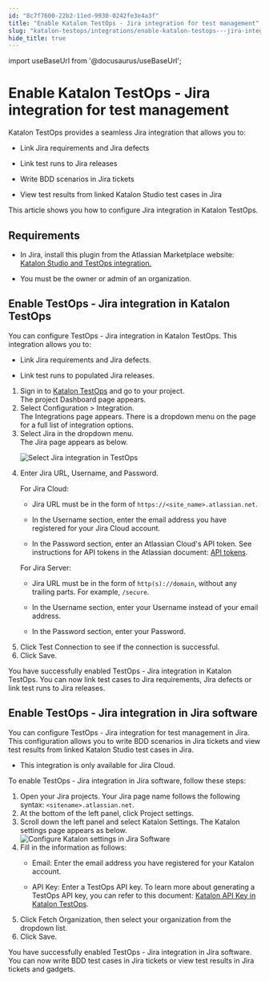 ```yaml
---
id: "8c7f7600-22b2-11ed-9930-0242fe3e4a3f"
title: "Enable Katalon TestOps - Jira integration for test management"
slug: "katalon-testops/integrations/enable-katalon-testops---jira-integration-for-test-management"
hide_title: true
---
```

import useBaseUrl from '@docusaurus/useBaseUrl';


# <a id="id" class="anchor_top_offset"/><a id="ariaid-title1" class="anchor_top_offset"/>Enable <span xmlns="http://www.w3.org/1999/xhtml" className="ph">Katalon TestOps</span>  - Jira integration for test management

<div xmlns="http://www.w3.org/1999/xhtml" className="p"><span className="ph">Katalon TestOps</span> provides a seamless Jira integration that allows you to:<ul className="ul"><li className="li"><p className="p">Link Jira requirements and Jira defects</p></li><li className="li"><p className="p">Link test runs to Jira releases</p></li><li className="li"><p className="p">Write BDD scenarios in Jira tickets</p></li><li className="li"><p className="p">View test results from linked <span className="ph">Katalon Studio</span> test cases in Jira</p></li></ul></div>
<p xmlns="http://www.w3.org/1999/xhtml" className="p">This article shows you how to configure Jira integration in <span className="ph">Katalon TestOps</span>.</p> 

## Requirements

<div xmlns="http://www.w3.org/1999/xhtml" className="p"><ul className="ul"><li className="li">
      <p className="p">In Jira, install this plugin from the Atlassian Marketplace website:   <a className="xref j-external-link" href="https://marketplace.atlassian.com/apps/1217501/katalon-bdd-test-automation-for-jira" target="_blank">Katalon Studio and TestOps integration.</a></p>
    </li><li className="li">You must be the owner or admin of an organization.</li></ul></div>

## <a id="task-3729" class="anchor_top_offset"/>Enable TestOps - Jira integration  in <span xmlns="http://www.w3.org/1999/xhtml" className="ph">Katalon TestOps</span> 

<section xmlns="http://www.w3.org/1999/xhtml" className="section context">You can configure TestOps - Jira integration in <span className="ph">Katalon TestOps</span>. This integration allows you to:<ul className="ul"><li className="li"><p className="p">Link Jira requirements and Jira defects.</p></li><li className="li"><p className="p">Link test runs to populated Jira releases.</p></li></ul></section> 
<ol xmlns="http://www.w3.org/1999/xhtml" className="ol steps"><li className="li step stepexpand"><span className="ph cmd">Sign in to <a className="xref j-external-link" href="https://testops.katalon.io/login" target="_blank">Katalon TestOps</a> and go to your project.</span><div className="itemgroup stepresult">The project <span className="ph uicontrol">Dashboard</span> page appears.</div></li><li className="li step stepexpand"><span className="ph cmd">Select <span className="ph uicontrol">Configuration</span> &gt; <span className="ph uicontrol">Integration</span>.</span><div className="itemgroup stepresult">The <span className="ph uicontrol">Integrations</span> page appears. There is a dropdown menu on the page for a full list of integration options.</div></li><li className="li step stepexpand"><span className="ph cmd">Select <span className="ph uicontrol">Jira</span> in the dropdown menu.</span><div className="itemgroup stepresult">The Jira page appears as below.<p className="p"><img className="image" src={useBaseUrl("/8c7def60-22b2-11ed-9930-0242fe3e4a3f.png")} alt="Select Jira integration in TestOps" /></p></div></li><li className="li step stepexpand"><span className="ph cmd">Enter Jira URL, Username, and Password.</span><div className="itemgroup info"><p className="p">For Jira Cloud:</p>       <ul className="ul"><li className="li"><p className="p">Jira URL must be in the form of <code className="ph codeph">https://&lt;site_name&gt;.atlassian.net</code>.</p></li><li className="li"><p className="p">In the <span className="ph uicontrol">Username</span> section, enter the email address you have registered for your Jira Cloud account.</p></li><li className="li"><p className="p">In the <span className="ph uicontrol">Password</span> section, enter an Atlassian Cloud's API token. See instructions for API tokens in the Atlassian document:  <a className="xref j-external-link" href="https://confluence.atlassian.com/cloud/api-tokens-938839638.html" target="_blank">API tokens</a>.</p></li></ul><p className="p">For Jira Server:</p>       <ul className="ul"><li className="li"><p className="p">Jira URL must be in the form of <code className="ph codeph">http(s)://domain</code>, without any trailing parts. For example, <code className="ph codeph">/secure</code>.</p></li><li className="li"><p className="p">In the <span className="ph uicontrol">Username</span> section, enter your Username instead of your email address.</p></li><li className="li"><p className="p">In the <span className="ph uicontrol">Password</span> section, enter your Password.</p></li></ul></div></li><li className="li step stepexpand"><span className="ph cmd">Click <span className="ph uicontrol">Test Connection</span> to see if the connection is successful. </span></li><li className="li step stepexpand"><span className="ph cmd">Click <span className="ph uicontrol">Save</span>.</span></li></ol> 
<section xmlns="http://www.w3.org/1999/xhtml" className="section result">You have successfully enabled TestOps - Jira integration in <span className="ph">Katalon TestOps</span>. You can now link test cases to Jira requirements, Jira defects or link test runs to Jira releases.</section> 

## <a id="task-7062" class="anchor_top_offset"/>Enable TestOps - Jira integration  in Jira software

<p xmlns="http://www.w3.org/1999/xhtml" className="shortdesc">You can configure TestOps - Jira integration for test management in Jira. This configuration allows you to write BDD scenarios in Jira tickets and view test results from linked <span className="ph">Katalon Studio</span> test cases in Jira.</p> 
<div xmlns="http://www.w3.org/1999/xhtml" className="section prereq p"><ul className="ul"><li className="li"><p className="p">This integration is only available for Jira Cloud.</p></li></ul></div>
<section xmlns="http://www.w3.org/1999/xhtml" className="section context"><p className="p">To enable TestOps - Jira integration  in Jira software, follow these steps:</p> </section> 
<ol xmlns="http://www.w3.org/1999/xhtml" className="ol steps"><li className="li step stepexpand"><span className="ph cmd">Open your Jira projects. Your Jira page name follows the following syntax: <code className="ph codeph">&lt;sitename&gt;.atlassian.net</code>.</span></li><li className="li step stepexpand"><span className="ph cmd">At the bottom of the left panel, click <span className="ph uicontrol">Project settings</span>.</span></li><li className="li step stepexpand"><span className="ph cmd">Scroll down the left panel and select  <span className="ph uicontrol">Katalon Settings</span>. The <span className="ph uicontrol">Katalon settings</span> page appears as below.</span><div className="itemgroup info"><img className="image" src={useBaseUrl("/8c7ed9c0-22b2-11ed-9930-0242fe3e4a3f.png")} alt="Configure Katalon settings in Jira Software" /></div></li><li className="li step stepexpand"><span className="ph cmd">Fill in the information as follows:</span><div className="itemgroup info"><ul className="ul"><li className="li"><p className="p"><span className="ph uicontrol">Email</span>: Enter the email address you have registered for your Katalon account.</p></li><li className="li"><p className="p"><span className="ph uicontrol">API Key</span>: Enter  a TestOps  API key. To learn more about generating a TestOps API key, you can refer to this document: <a className="xref" href="/docs/katalon-testops/settings/katalon-api-key-in-katalon-testops">Katalon API Key in Katalon TestOps</a>.</p></li></ul></div></li><li className="li step stepexpand"><span className="ph cmd">Click <span className="ph uicontrol">Fetch Organization</span>, then select your organization from the dropdown list.</span></li><li className="li step stepexpand"><span className="ph cmd">Click <span className="ph uicontrol">Save</span>.</span></li></ol> 
<section xmlns="http://www.w3.org/1999/xhtml" className="section result">You have successfully enabled TestOps - Jira integration in Jira software. You can now write BDD test cases in Jira tickets or view test results  in Jira tickets and gadgets.</section> 

